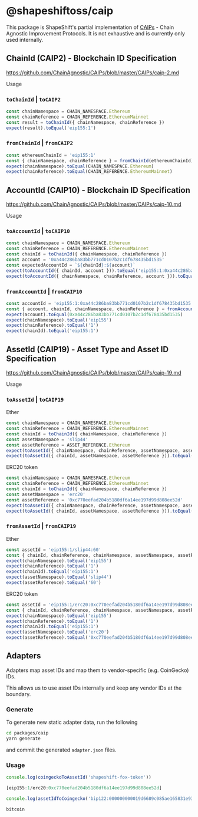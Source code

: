 # @shapeshiftoss/caip

This package is ShapeShift's partial implementation of [CAIPs](https://github.com/ChainAgnostic/CAIPs) - Chain Agnostic Improvement Protocols.
It is not exhaustive and is currently only used internally.

## ChainId (CAIP2) - Blockchain ID Specification

https://github.com/ChainAgnostic/CAIPs/blob/master/CAIPs/caip-2.md

Usage

### `toChainId` | `toCAIP2`

```ts
const chainNamespace = CHAIN_NAMESPACE.Ethereum
const chainReference = CHAIN_REFERENCE.EthereumMainnet
const result = toChainId({ chainNamespace, chainReference })
expect(result).toEqual('eip155:1')
```

### `fromChainId` | `fromCAIP2`

```ts
const ethereumChainId = 'eip155:1'
const { chainNamespace, chainReference } = fromChainId(ethereumChainId)
expect(chainNamespace).toEqual(CHAIN_NAMESPACE.Ethereum)
expect(chainReference).toEqual(CHAIN_REFERENCE.EthereumMainnet)
```

## AccountId (CAIP10) - Blockchain ID Specification

https://github.com/ChainAgnostic/CAIPs/blob/master/CAIPs/caip-10.md

Usage

### `toAccountId` | `toCAIP10`

```ts
const chainNamespace = CHAIN_NAMESPACE.Ethereum
const chainReference = CHAIN_REFERENCE.EthereumMainnet
const chainId = toChainId({ chainNamespace, chainReference })
const account = '0xa44c286ba83bb771cd0107b2c1df678435bd1535'
const expectedAccountId = `${chainId}:${account}`
expect(toAccountId({ chainId, account })).toEqual('eip155:1:0xa44c286ba83bb771cd0107b2c1df678435bd1535')
expect(toAccountId({ chainNamespace, chainReference, account })).toEqual('eip155:1:0xa44c286ba83bb771cd0107b2c1df678435bd1535')
```

### `fromAccountId` | `fromCAIP10`

```ts
const accountId = 'eip155:1:0xa44c286ba83bb771cd0107b2c1df678435bd1535'
const { account, chainId, chainNamespace, chainReference } = fromAccountId(accountId)
expect(account).toEqual(0xa44c286ba83bb771cd0107b2c1df678435bd1535)
expect(chainNamespace).toEqual('eip155')
expect(chainReference).toEqual('1')
expect(chainId).toEqual('eip155:1')
```

## AssetId (CAIP19) - Asset Type and Asset ID Specification

https://github.com/ChainAgnostic/CAIPs/blob/master/CAIPs/caip-19.md

Usage

### `toAssetId` | `toCAIP19`

Ether

```ts
const chainNamespace = CHAIN_NAMESPACE.Ethereum
const chainReference = CHAIN_REFERENCE.EthereumMainnet
const chainId = toChainId({ chainNamespace, chainReference })
const assetNamespace = 'slip44'
const assetReference = ASSET_REFERENCE.Ethereum
expect(toAssetId({ chainNamespace, chainReference, assetNamespace, assetReference })).toEqual('eip155:1/slip44:60')
expect(toAssetId({ chainId, assetNamespace, assetReference })).toEqual('eip155:1/slip44:60')
```

ERC20 token

```ts
const chainNamespace = CHAIN_NAMESPACE.Ethereum
const chainReference = CHAIN_REFERENCE.EthereumMainnet
const chainId = toChainId({ chainNamespace, chainReference })
const assetNamespace = 'erc20'
const assetReference = '0xc770eefad204b5180df6a14ee197d99d808ee52d'
expect(toAssetId({ chainNamespace, chainReference, assetNamespace, assetReference })).toEqual('eip155:1/erc20:0xc770eefad204b5180df6a14ee197d99d808ee52d')
expect(toAssetId({ chainId, assetNamespace, assetReference })).toEqual('eip155:1/erc20:0xc770eefad204b5180df6a14ee197d99d808ee52d')
```

### `fromAssetId` | `fromCAIP19`

Ether

```ts
const assetId = 'eip155:1/slip44:60'
const { chainId, chainReference, chainNamespace, assetNamespace, assetReference } = fromAssetId(AssetId)
expect(chainNamespace).toEqual('eip155')
expect(chainReference).toEqual('1')
expect(chainId).toEqual('eip155:1')
expect(assetNamespace).toEqual('slip44')
expect(assetReference).toEqual('60')
```

ERC20 token

```ts
const assetId = 'eip155:1/erc20:0xc770eefad204b5180df6a14ee197d99d808ee52d'
const { chainId, chainReference, chainNamespace, assetNamespace, assetReference } = fromAssetId(AssetId)
expect(chainNamespace).toEqual('eip155')
expect(chainReference).toEqual('1')
expect(chainId).toEqual('eip155:1')
expect(assetNamespace).toEqual('erc20')
expect(assetReference).toEqual('0xc770eefad204b5180df6a14ee197d99d808ee52d')
```

## Adapters

Adapters map asset IDs and map them to vendor-specific (e.g. CoinGecko) IDs.

This allows us to use asset IDs internally and keep any vendor IDs at the boundary.

### Generate

To generate new static adapter data, run the following

```zsh
cd packages/caip
yarn generate
```

and commit the generated `adapter.json` files.

### Usage

```ts
console.log(coingeckoToAssetId('shapeshift-fox-token'))

[eip155:1/erc20:0xc770eefad204b5180df6a14ee197d99d808ee52d]

console.log(assetIdToCoingecko('bip122:000000000019d6689c085ae165831e93/slip44:0'))

bitcoin
```
